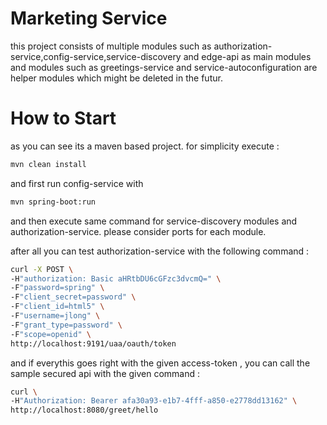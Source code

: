 # Marketing Service

this project consists of multiple modules such as authorization-service,config-service,service-discovery and edge-api as main modules and modules such as greetings-service and service-autoconfiguration are helper modules which might be deleted in the futur.

# How to Start

as you can see its a maven based project. for simplicity execute  :
```sh
mvn clean install
```
and first run config-service with
```sh
mvn spring-boot:run
```
and then execute same command for service-discovery modules and authorization-service.
please consider ports for each module.

after all you can test authorization-service with the following command :
```sh
curl -X POST \
-H"authorization: Basic aHRtbDU6cGFzc3dvcmQ=" \                  
-F"password=spring" \        
-F"client_secret=password" \
-F"client_id=html5" \
-F"username=jlong" \
-F"grant_type=password" \
-F"scope=openid" \
http://localhost:9191/uaa/oauth/token
```

and if everythis goes right with the given access-token , you can call the sample secured api with the given command :
```sh
curl \        
-H"Authorization: Bearer afa30a93-e1b7-4fff-a850-e2778dd13162" \ 
http://localhost:8080/greet/hello
```